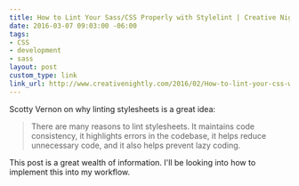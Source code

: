 ```yaml
---
title: How to Lint Your Sass/CSS Properly with Stylelint | Creative Nightly
date: 2016-03-07 09:03:00 -06:00
tags:
- CSS
- development
- sass
layout: post
custom_type: link
link_url: http://www.creativenightly.com/2016/02/How-to-lint-your-css-with-stylelint/
---
```


Scotty Vernon on why linting stylesheets is a great idea:

>There are many reasons to lint stylesheets. It maintains code consistency, it highlights errors in the codebase, it helps reduce unnecessary code, and it also helps prevent lazy coding.

This post is a great wealth of information. I'll be looking into how to implement this into my workflow.
